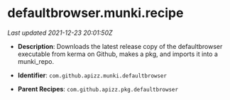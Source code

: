 # defaultbrowser.munki.recipe

_Last updated 2021-12-23 20:01:50Z_

- **Description**: Downloads the latest release copy of the defaultbrowser executable from kerma on Github, makes a pkg, and imports it into a munki_repo.

- **Identifier**: `com.github.apizz.munki.defaultbrowser`

- **Parent Recipes**: `com.github.apizz.pkg.defaultbrowser`
